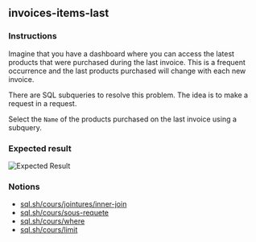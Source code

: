 ## invoices-items-last

### Instructions

Imagine that you have a dashboard where you can access the latest products that were purchased during the last invoice. This is a frequent occurrence and the last products purchased will change with each new invoice.

There are SQL subqueries to resolve this problem. The idea is to make a request in a request.

Select the `Name` of the products purchased on the last invoice using a subquery.

### Expected result

![Expected Result](https://thomaslenaour.github.io/ytrack/subjects/invoices-items-last/expected.png)

### Notions

- [sql.sh/cours/jointures/inner-join](https://sql.sh/cours/jointures/inner-join)
- [sql.sh/cours/sous-requete](https://sql.sh/cours/sous-requete)
- [sql.sh/cours/where](https://sql.sh/cours/where)
- [sql.sh/cours/limit](https://sql.sh/cours/limit)
